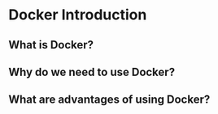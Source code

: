 # Docker Introduction

## What is Docker?

## Why do we need to use Docker? 

## What are advantages of using Docker?

